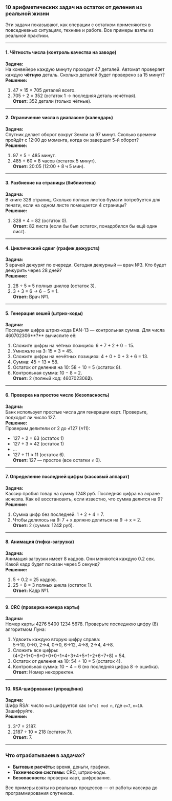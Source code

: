 ### **10 арифметических задач на остаток от деления из реальной жизни**

Эти задачи показывают, как операции с остатком применяются в повседневных ситуациях, технике и работе. Все примеры взяты из реальной практики.

---

#### **1. Чётность числа (контроль качества на заводе)**
**Задача:**  
На конвейере каждую минуту проходит 47 деталей. Автомат проверяет каждую **чётную** деталь. Сколько деталей будет проверено за 15 минут?  
**Решение:**  
1) 47 × 15 = 705 деталей всего.  
2) 705 ÷ 2 = 352 (остаток 1 → последняя деталь нечётная).  
**Ответ:** 352 детали (только чётные).

---

#### **2. Ограничение числа в диапазоне (календарь)**
**Задача:**  
Спутник делает оборот вокруг Земли за 97 минут. Сколько времени пройдёт с 12:00 до момента, когда он завершит 5-й оборот?  
**Решение:**  
1) 97 × 5 = 485 минут.  
2) 485 ÷ 60 = 8 часов (остаток 5 минут).  
**Ответ:** 20:05 (12:00 + 8 ч 5 мин).

---

#### **3. Разбиение на страницы (библиотека)**
**Задача:**  
В книге 328 страниц. Сколько полных листов бумаги потребуется для печати, если на одном листе помещается 4 страницы?  
**Решение:**  
1) 328 ÷ 4 = 82 (остаток 0).  
**Ответ:** 82 листа (если бы был остаток, понадобился бы ещё один лист).

---

#### **4. Циклический сдвиг (график дежурств)**
**Задача:**  
5 врачей дежурят по очереди. Сегодня дежурный — врач №3. Кто будет дежурить через 28 дней?  
**Решение:**  
1) 28 ÷ 5 = 5 полных циклов (остаток 3).  
2) 3 + 3 = 6 → 6 − 5 = 1.  
**Ответ:** Врач №1.

---

#### **5. Генерация хешей (штрих-коды)**
**Задача:**  
Последняя цифра штрих-кода EAN-13 — контрольная сумма. Для числа 460702306**?** вычислите её:  
1) Сложите цифры на чётных позициях: 6 + 7 + 2 + 0 = 15.  
2) Умножьте на 3: 15 × 3 = 45.  
3) Сложите цифры на нечётных позициях: 4 + 0 + 0 + 3 + 6 = 13.  
4) Сумма: 45 + 13 = 58.  
5) Остаток от деления на 10: 58 ÷ 10 = 5 (остаток 8).  
6) Контрольная сумма: 10 − 8 = 2.  
**Ответ:** 2 (полный код: 460702306**2**).

---

#### **6. Проверка на простое число (безопасность)**
**Задача:**  
Банк использует простые числа для генерации карт. Проверьте, подходит ли число 127.  
**Решение:**  
Проверим делители от 2 до √127 (≈11):  
- 127 ÷ 2 = 63 (остаток 1)  
- 127 ÷ 3 ≈ 42 (остаток 1)  
- ...  
- 127 ÷ 11 ≈ 11 (остаток 6).  
**Ответ:** 127 — простое (все остатки ≠ 0).

---

#### **7. Определение последней цифры (кассовый аппарат)**
**Задача:**  
Кассир пробил товар на сумму 1248 руб. Последняя цифра на экране исчезла. Как её восстановить, если известно, что сумма делится на 9?  
**Решение:**  
1) Сумма цифр без последней: 1 + 2 + 4 = 7.  
2) Чтобы делилось на 9: 7 + x должно делиться на 9 → x = 2.  
**Ответ:** 2 (сумма: 124**2** руб).

---

#### **8. Анимация (гифка-загрузка)**
**Задача:**  
Анимация загрузки имеет 8 кадров. Они меняются каждую 0.2 сек. Какой кадр будет показан через 5 секунд?  
**Решение:**  
1) 5 ÷ 0.2 = 25 кадров.  
2) 25 ÷ 8 = 3 полных цикла (остаток 1).  
**Ответ:** Кадр №1.

---

#### **9. CRC (проверка номера карты)**
**Задача:**  
Номер карты 4276 5400 1234 5678. Проверьте последнюю цифру (8) алгоритмом Луна:  
1) Удвоить каждую вторую цифру справа:  
   5→10, 0→0, 2→4, 0→0, 6→12, 4→8, 2→4, 4→8.  
2) Сложить все цифры:  
   (4+2+1+0+6+0+0+0+1+4+3+4+5+1+2+6+7+8) = 54.  
3) Остаток от деления на 10: 54 ÷ 10 = 5 (остаток 4).  
4) Контрольная сумма: 10 − 4 = 6 (но последняя цифра 8 → ошибка).  
**Ответ:** Номер некорректен.

---

#### **10. RSA-шифрование (упрощённо)**
**Задача:**  
Шифр RSA: число `m=3` шифруется как `(m^e) mod n`, где `e=7`, `n=10`. Зашифруйте.  
**Решение:**  
1) 3^7 = 2187.  
2) 2187 ÷ 10 = 218 (остаток 7).  
**Ответ:** 7.

---

### **Что отрабатываем в задачах?**
- **Бытовые расчёты:** время, деньги, графики.  
- **Технические системы:** CRC, штрих-коды.  
- **Безопасность:** проверка карт, шифрование.  

Все примеры взяты из реальных процессов — от работы кассира до программирования спутников.